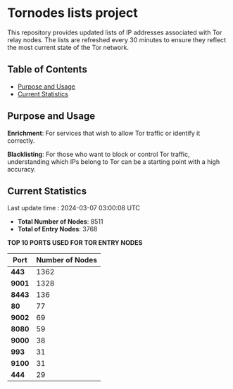 # Tornodes lists project

This repository provides updated lists of IP addresses associated with Tor relay nodes. The lists are refreshed every 30 minutes to ensure they reflect the most current state of the Tor network.

## Table of Contents

- [Purpose and Usage](#purpose-and-usage)
- [Current Statistics](#current-statistics)


## Purpose and Usage

**Enrichment**: For services that wish to allow Tor traffic or identify it correctly.

**Blacklisting**: For those who want to block or control Tor traffic, understanding which IPs belong to Tor can be a starting point with a high accuracy.

## Current Statistics

Last update time : 2024-03-07 03:00:08 UTC

- **Total Number of Nodes**: 8511
- **Total of Entry Nodes**: 3768

**TOP 10 PORTS USED FOR TOR ENTRY NODES**

| **Port** | **Number of Nodes** |
|------|-----------------|
| **443**   | 1362  |
| **9001**   | 1328  |
| **8443**   | 136  |
| **80**   | 77  |
| **9002**   | 69  |
| **8080**   | 59  |
| **9000**   | 38  |
| **993**   | 31  |
| **9100**   | 31  |
| **444**   | 29  |


